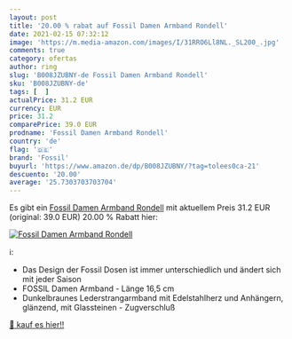 ```yaml
---
layout: post
title: '20.00 % rabat auf Fossil Damen Armband Rondell'
date: 2021-02-15 07:32:12
image: 'https://m.media-amazon.com/images/I/31RRO6Ll8NL._SL200_.jpg'
comments: true
category: ofertas
author: ring
slug: 'B008JZUBNY-de Fossil Damen Armband Rondell'
sku: 'B008JZUBNY-de'
tags: [  ]
actualPrice: 31.2 EUR
currency: EUR
price: 31.2
comparePrice: 39.0 EUR
prodname: 'Fossil Damen Armband Rondell'
country: 'de'
flag: '🇩🇪'
brand: 'Fossil'
buyurl: 'https://www.amazon.de/dp/B008JZUBNY/?tag=tolees0ca-21'
descuento: '20.00'
average: '25.7303703703704'
---
```


Es gibt ein [Fossil Damen Armband Rondell](https://www.amazon.de/dp/B008JZUBNY/?tag=tolees0ca-21) mit aktuellem Preis 31.2 EUR (original: 39.0 EUR) 20.00 % Rabatt hier:

[![Fossil Damen Armband Rondell](https://m.media-amazon.com/images/I/31RRO6Ll8NL._SL200_.jpg)](https://www.amazon.de/dp/B008JZUBNY/?tag=tolees0ca-21)

ℹ️:

- Das Design der Fossil Dosen ist immer unterschiedlich und ändert sich mit jeder Saison
- FOSSIL Damen Armband - Länge 16,5 cm
- Dunkelbraunes Lederstrangarmband mit Edelstahlherz und Anhängern, glänzend, mit Glassteinen - Zugverschluß

[🛒 kauf es hier!!](https://www.amazon.de/dp/B008JZUBNY/?tag=tolees0ca-21)
